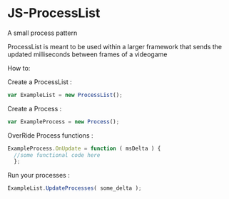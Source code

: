 JS-ProcessList
==============

A small process pattern


ProcessList is meant to be used within a larger framework that sends the updated milliseconds between frames of a videogame

How to:

Create a ProcessList :
```javascript
var ExampleList = new ProcessList();
```

Create a Process :
```javascript
var ExampleProcess = new Process();
```

OverRide Process functions :
```javascript
ExampleProcess.OnUpdate = function ( msDelta ) {
  //some functional code here
  };
```

Run your processes :
```javascript
ExampleList.UpdateProcesses( some_delta );
```
